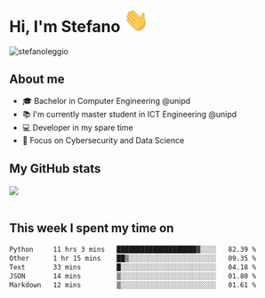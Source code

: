 # Hi, I'm Stefano <img src="https://raw.githubusercontent.com/stefanoleggio/stefanoleggio/main/images/wave.gif" width="45px">

<p align="left"> <img src="https://komarev.com/ghpvc/?username=stefanoleggio&label=Views&color=blue&style=plastic" alt="stefanoleggio" /></p>

## About me
- 🎓 Bachelor in Computer Engineering @unipd
- 📚 I'm currently master student in ICT Engineering @unipd
- 💻 Developer in my spare time
- 🎯 Focus on Cybersecurity and Data Science


## My GitHub stats

<a href="https://github.com/anuraghazra/github-readme-stats" >
  <img align="center" src="https://github-readme-stats.vercel.app/api/top-langs/?username=stefanoleggio&langs_count=10&hide=html,blade&layout=compact&count_private=true&theme=swift" />
</a>
</br>
</br>

## This week I spent my time on


<!--START_SECTION:waka-->
```text
Python     11 hrs 3 mins   ████████████████████▓░░░░   82.39 % 
Other      1 hr 15 mins    ██▒░░░░░░░░░░░░░░░░░░░░░░   09.35 % 
Text       33 mins         █░░░░░░░░░░░░░░░░░░░░░░░░   04.18 % 
JSON       14 mins         ▒░░░░░░░░░░░░░░░░░░░░░░░░   01.80 % 
Markdown   12 mins         ▒░░░░░░░░░░░░░░░░░░░░░░░░   01.61 % 
```
<!--END_SECTION:waka-->

